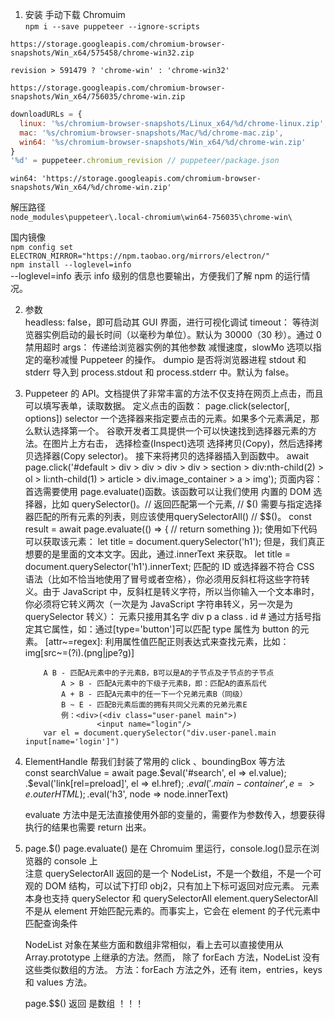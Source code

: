 1. 安装 手动下载 Chromuim  
`npm i --save puppeteer --ignore-scripts`

`https://storage.googleapis.com/chromium-browser-snapshots/Win_x64/575458/chrome-win32.zip`

`revision > 591479 ? 'chrome-win' : 'chrome-win32'`

`https://storage.googleapis.com/chromium-browser-snapshots/Win_x64/756035/chrome-win.zip`

```js
downloadURLs = {
  linux: '%s/chromium-browser-snapshots/Linux_x64/%d/chrome-linux.zip',
  mac: '%s/chromium-browser-snapshots/Mac/%d/chrome-mac.zip',
  win64: '%s/chromium-browser-snapshots/Win_x64/%d/chrome-win.zip'
} 
'%d' = puppeteer.chromium_revision // puppeteer/package.json
```

`win64: 'https://storage.googleapis.com/chromium-browser-snapshots/Win_x64/%d/chrome-win.zip'`

解压路径  
`node_modules\puppeteer\.local-chromium\win64-756035\chrome-win\`

国内镜像  
`npm config set ELECTRON_MIRROR="https://npm.taobao.org/mirrors/electron/"`  
`npm install --loglevel=info`  
--loglevel=info 表示 info 级别的信息也要输出，方便我们了解 npm 的运行情况。

2.  参数  
    headless: false，即可启动其 GUI 界面，进行可视化调试
    timeout： 等待浏览器实例启动的最长时间（以毫秒为单位）。默认为 30000（30 秒）。通过 0 禁用超时
    args： 传递给浏览器实例的其他参数
    减慢速度，slowMo 选项以指定的毫秒减慢 Puppeteer 的操作。
    dumpio 是否将浏览器进程 stdout 和 stderr 导入到 process.stdout 和 process.stderr 中。默认为 false。

3.  Puppeteer 的 API。文档提供了非常丰富的方法不仅支持在网页上点击，而且可以填写表单，读取数据。
    定义点击的函数：
    page.click(selector[, options])
    selector 一个选择器来指定要点击的元素。如果多个元素满足，那么默认选择第一个。
    谷歌开发者工具提供一个可以快速找到选择器元素的方法。在图片上方右击，
    选择检查(Inspect)选项
    选择拷贝(Copy)，然后选择拷贝选择器(Copy selector)。
    接下来将拷贝的选择器插入到函数中。
    await page.click('#default > div > div > div > div > section > div:nth-child(2) > ol > li:nth-child(1) > article > div.image_container > a > img');
    页面内容：
    首选需要使用 page.evaluate()函数。该函数可以让我们使用
    内置的 DOM 选择器，比如 querySelector()。// 返回匹配第一个元素, // $()
            需要与指定选择器匹配的所有元素的列表，则应该使用querySelectorAll() // $\$()。
    const result = await page.evaluate(() => {
    // return something
    });
    使用如下代码可以获取该元素：
    let title = document.querySelector('h1');
    但是，我们真正想要的是里面的文本文字。因此，通过.innerText 来获取。
    let title = document.querySelector('h1').innerText;
    匹配的 ID 或选择器不符合 CSS 语法（比如不恰当地使用了冒号或者空格），你必须用反斜杠将这些字符转义。由于 JavaScript 中，反斜杠是转义字符，所以当你输入一个文本串时，
    你必须将它转义两次（一次是为 JavaScript 字符串转义，另一次是为 querySelector 转义）：
    元素只接用其名字 div p a
    class .
    id #
    通过方括号指定其它属性，如：通过[type='button']可以匹配 type 属性为 button 的元素。
    [attr~=regex]: 利用属性值匹配正则表达式来查找元素，比如： img[src~=(?i)\.(png|jpe?g)]

            A B - 匹配A元素中的子元素B，B可以是A的子节点及子节点的子节点
                A > B - 匹配A元素中的下级子元素B，即：匹配A的直系后代
                A + B - 匹配A元素中的任一下一个兄弟元素B（同级）
                B ~ E - 匹配B元素后面的拥有共同父元素的兄弟元素E
                例：<div>(<div class="user-panel main">)
                        <input name="login"/>
            var el = document.querySelector("div.user-panel.main input[name='login']")

4.  ElementHandle 帮我们封装了常用的 click 、boundingBox 等方法  
    const searchValue = await page.$eval('#search', el => el.value);
        .$eval('link[rel=preload]', el => el.href);
    .$eval('.main-container', e => e.outerHTML);
        .$eval('h3', node => node.innerText)

    evaluate 方法中是无法直接使用外部的变量的，需要作为参数传入，想要获得执行的结果也需要 return 出来。

5.  page.\$() page.evaluate() 是在 Chromuim 里运行，console.log()显示在浏览器的 console 上  
    注意 querySelectorAll 返回的是一个 NodeList，不是一个数组，不是一个可观的 DOM 结构，可以试下打印 obj2，只有加上下标可返回对应元素。
    元素本身也支持 querySelector 和 querySelectorAll
    element.querySelectorAll 不是从 element 开始匹配元素的。而事实上，它会在 element 的子代元素中匹配查询条件

    NodeList 对象在某些方面和数组非常相似，看上去可以直接使用从 Array.prototype 上继承的方法。然而，
    除了 forEach 方法，NodeList 没有这些类似数组的方法。
    方法：forEach 方法之外，还有 item，entries，keys 和 values 方法。

    page.\$\$() 返回 是数组 ！！！
